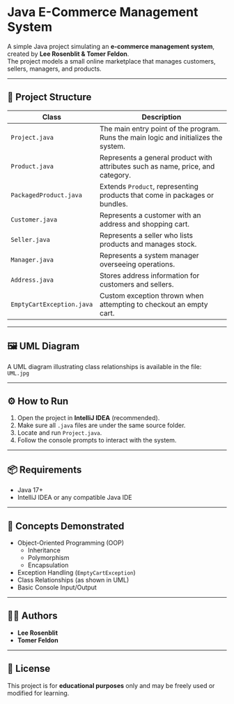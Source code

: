 # Java E-Commerce Management System

A simple Java project simulating an **e-commerce management system**, created by **Lee Rosenblit & Tomer Feldon**.  
The project models a small online marketplace that manages customers, sellers, managers, and products.

---

## 🧩 Project Structure

| Class | Description |
|-------|--------------|
| `Project.java` | The main entry point of the program. Runs the main logic and initializes the system. |
| `Product.java` | Represents a general product with attributes such as name, price, and category. |
| `PackagedProduct.java` | Extends `Product`, representing products that come in packages or bundles. |
| `Customer.java` | Represents a customer with an address and shopping cart. |
| `Seller.java` | Represents a seller who lists products and manages stock. |
| `Manager.java` | Represents a system manager overseeing operations. |
| `Address.java` | Stores address information for customers and sellers. |
| `EmptyCartException.java` | Custom exception thrown when attempting to checkout an empty cart. |

---

## 🖼 UML Diagram

A UML diagram illustrating class relationships is available in the file:  
`UML.jpg`

---

## ⚙️ How to Run

1. Open the project in **IntelliJ IDEA** (recommended).
2. Make sure all `.java` files are under the same source folder.
3. Locate and run `Project.java`.
4. Follow the console prompts to interact with the system.

---

## 📦 Requirements

- Java 17+  
- IntelliJ IDEA or any compatible Java IDE

---

## 🧠 Concepts Demonstrated

- Object-Oriented Programming (OOP)
  - Inheritance
  - Polymorphism
  - Encapsulation
- Exception Handling (`EmptyCartException`)
- Class Relationships (as shown in UML)
- Basic Console Input/Output

---

## 👨‍💻 Authors

- **Lee Rosenblit**
- **Tomer Feldon**

---

## 📄 License

This project is for **educational purposes** only and may be freely used or modified for learning.

